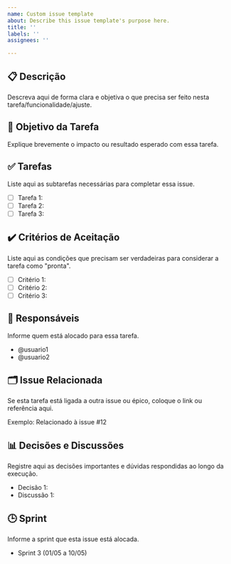 ```yaml
---
name: Custom issue template
about: Describe this issue template's purpose here.
title: ''
labels: ''
assignees: ''

---
```


## 📋 Descrição
Descreva aqui de forma clara e objetiva o que precisa ser feito nesta tarefa/funcionalidade/ajuste.

## 🎯 Objetivo da Tarefa
Explique brevemente o impacto ou resultado esperado com essa tarefa.

## ✅ Tarefas
Liste aqui as subtarefas necessárias para completar essa issue.

- [ ] Tarefa 1: 
- [ ] Tarefa 2:
- [ ] Tarefa 3:

## ✔️ Critérios de Aceitação
Liste aqui as condições que precisam ser verdadeiras para considerar a tarefa como "pronta".

- [ ] Critério 1: 
- [ ] Critério 2: 
- [ ] Critério 3: 

## 👥 Responsáveis
Informe quem está alocado para essa tarefa.

- @usuario1 
- @usuario2 

## 🗂️ Issue Relacionada
Se esta tarefa está ligada a outra issue ou épico, coloque o link ou referência aqui.

Exemplo: Relacionado à issue #12

## 📊 Decisões e Discussões
Registre aqui as decisões importantes e dúvidas respondidas ao longo da execução.

- Decisão 1: 
- Discussão 1: 

## 🕒 Sprint
Informe a sprint que esta issue está alocada.

- Sprint 3 (01/05 a 10/05)
